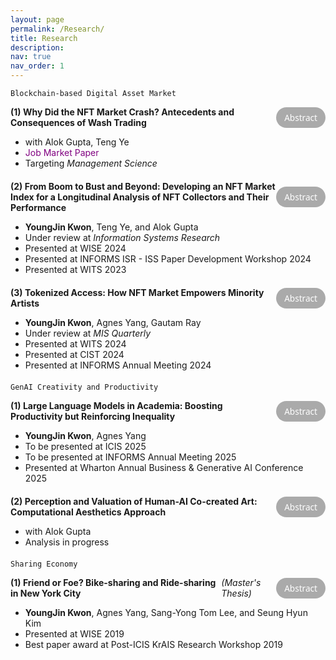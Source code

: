 ```yaml
---
layout: page
permalink: /Research/
title: Research
description:
nav: true
nav_order: 1
---
```


<!-- Styles for the container, title-button row, buttons, and abstract box -->
<style>
  .paper-container {
    margin-bottom: 20px;
  }

  .paper-title-line {
    display: flex;
    justify-content: space-between;
    align-items: center;
    margin-bottom: 6px;
  }

  .abstract-button {
    background-color: #aaa;
    color: white;
    border: 1px solid transparent;
    border-radius: 20px;
    padding: 6px 12px;
    font-size: 0.85rem;
    font-family: 'Segoe UI', sans-serif;
    cursor: pointer;
    transition: all 0.3s ease;
  }

  .abstract-button:hover {
    background-color: #888;
  }

  .abstract-button.active {
    background-color: #6a0dad; /* Purple */
    border-color: #6a0dad;
  }

  .abstract-box {
    display: none;
    margin-top: 8px;
    border: 1.5px dotted #bbb;
    border-radius: 8px;
    padding: 10px 14px;
    background-color: #fafafa;
    font-size: 0.95rem;
    line-height: 1.5;
  }
</style>

<!-- JavaScript toggle function with button state change -->
<script>
  function toggleAbstract(id, btn) {
    const element = document.getElementById(id);
    const isVisible = element.style.display === "block";

    // Toggle visibility
    element.style.display = isVisible ? "none" : "block";

    // Toggle button appearance and text
    btn.classList.toggle("active", !isVisible);
    btn.innerText = isVisible ? "Abstract" : "Hide Abstract";
  }
</script>

`Blockchain-based Digital Asset Market`

<!-- Paper 1 -->
<div class="paper-container">
  <div class="paper-title-line">
    <b>(1) Why Did the NFT Market Crash? Antecedents and Consequences of Wash Trading</b>
    <button class="abstract-button" onclick="toggleAbstract('abstract1', this)">Abstract</button>
  </div>
  <ul>
    <li>with Alok Gupta, Teng Ye</li>
    <li><span style="color: purple;">Job Market Paper</span></li>
    <li>Targeting <i>Management Science</i></li>
  </ul>

<div id="abstract1" class="abstract-box">
    <p>The non-fungible-token (NFT) market, long hailed for frictionless, gatekeeper-free trading, experienced a meteoric rise in 2021–2022 before collapsing abruptly in mid-2022. To identify the forces behind this crash, we analyze 15 million on-chain transactions from 867 leading NFT collections. We estimate that wash trading, a fraudulent self-trade behavior designed to fabricate demand, generated approximately US $33 billion, or 47% of recorded trade volume, and was conducted by just 4% of addresses. Our Local Projections with Instrumental Variables (LP-IV) estimations provide four key results. First, increases in wash-trade volume inflate performance metrics (trade count, trader count, capital inflow, and realized returns) during year 1, forming a speculative bubble. Second, the same activities are linked to significant declines across key performance metrics during year 2, crowding out genuine participation and eroding valuations. Third, these boom–bust dynamics are significantly dampened in collections characterized by a higher share of experienced traders, a larger proportion of long-horizon art collectors, and greater trader-network centrality, implying that informed or socially embedded participants buffer speculative shocks. Fourth, collection-level transaction fees and creator resale royalties deter the entry of wash traders, underscoring the importance of trading frictions while also benefiting creators. Taken together, our findings suggest three policy implications for NFT platforms and regulators: (i) implement real-time wash-trade detection in this largely unregulated market, (ii) disclose market-quality indicators, such as the art-collector ratio and network-centrality scores, to support informed investment decisions and enhance market resilience, and (iii) reconsider recent moves to revoke or make optional collection-level transaction fees and creator resale royalties, given their deterrent effect on wash trading.</p>
  </div>
</div>

<!-- Paper 2 -->
<div class="paper-container">
  <div class="paper-title-line">
    <b>(2) From Boom to Bust and Beyond: Developing an NFT Market Index for a Longitudinal Analysis of NFT Collectors and Their Performance</b>
    <button class="abstract-button" onclick="toggleAbstract('abstract2', this)">Abstract</button>
  </div>
  <ul>
    <li><b>YoungJin Kwon</b>, Teng Ye, and Alok Gupta</li>
    <li>Under review at <i>Information Systems Research</i></li>
    <li>Presented at WISE 2024</li>
    <li>Presented at INFORMS ISR - ISS Paper Development Workshop 2024</li>
    <li>Presented at WITS 2023</li>
  </ul>

<div id="abstract2" class="abstract-box">
    <p>Information Systems researchers have led efforts to understand user behaviors in emerging digital markets that often diverge from traditional economic theories (Bapna et al. 2004). However, participant behavior in the burgeoning Non-Fungible Token (NFT) markets remains largely unexplored due to a lack of analytical tools and challenges posed by their low-liquidity nature. This study addresses this gap by developing a novel analytical framework to measure market trends and individual participant performance. Using transaction data from 56,609 NFTs and 18,733 participants over 5 years, we identify a complete boom-bust market cycle and uncover distinct groups of participants. Our findings reveal that, unlike traditional art or investment markets, participants focusing on extremely high-priced NFTs underperform most others. Notably, long-term holders outperform speculators who chase popular NFTs. Furthermore, the success of participants with extensive trading experience is highly dependent on market timing: they only succeed when entering during pre-boom and boom, not bust, periods. Mechanism analyses show that successful groups avoid extrapolating past returns and instead prioritize early participation in primary sales. This study contributes a robust framework for analyzing NFT markets and provides actionable insights into participant behavior during volatile boom-bust cycles.</p>
  </div>
</div>

<!-- Paper 3 -->
<div class="paper-container">
  <div class="paper-title-line">
    <b>(3) Tokenized Access: How NFT Market Empowers Minority Artists</b>
    <button class="abstract-button" onclick="toggleAbstract('abstract3', this)">Abstract</button>
  </div>
  <ul>
    <li><b>YoungJin Kwon</b>, Agnes Yang, Gautam Ray</li>
    <li>Under review at <i>MIS Quarterly</i></li>
    <li>Presented at WITS 2024</li>
    <li>Presented at CIST 2024</li>
    <li>Presented at INFORMS Annual Meeting 2024</li>
  </ul>

<div id="abstract3" class="abstract-box">
    <p>Blockchain-based Web3 has created a decentralized digital ecosystem that reduces reliance on traditional gatekeepers and intermediaries. This transformation raises a critical question: How does this new environment affect gender and racial minorities in the art market? To address this, we analyze approximately 27,000 sales and 90,000 offers/bids involving 40,000 NFTs created by 2,500 artists on SuperRare, a leading curated NFT art market, proposing a nuanced view of the NFT art market: (i) White male artists still dominate supply, but less than in traditional markets; (ii) non-White artists face larger disadvantages than female artists in both sale probability and price, relative to White male artists; and (iii) self-curation via verifiable quality signals materially mitigates these gaps, with minority artists benefiting disproportionately. Robustness checks exclude supply-side explanations (e.g., artist self-underpricing), pointing to demand-side factors. Despite lower entry barriers from disintermediation, structural inequities endure; however, self-curation enables minority artists to mitigate demand-side disadvantages.</p>
  </div>
</div>

`GenAI Creativity and Productivity`

<!-- Paper 4 -->
<div class="paper-container">
  <div class="paper-title-line">
    <b>(1) Large Language Models in Academia: Boosting Productivity but Reinforcing Inequality</b>
    <button class="abstract-button" onclick="toggleAbstract('abstract4', this)">Abstract</button>
  </div>
  <ul>
    <li><b>YoungJin Kwon</b>, Agnes Yang</li>
    <li>To be presented at ICIS 2025</li>
    <li>To be presented at INFORMS Annual Meeting 2025</li>
    <li>Presented at Wharton Annual Business & Generative AI Conference 2025</li>

  </ul>

<div id="abstract4" class="abstract-box">
    <p>Large language models (LLMs) have attracted significant attention for their potential to enhance knowledge worker productivity. In this study, we provide the first large-scale empirical evaluations of LLMs’ impact on academic research productivity. Leveraging a comprehensive dataset of 4,582 computer science scholars across 194 top U.S. universities and analyzing 218,723 research papers published between 2019 and 2024, we find that the introduction of LLMs is associated with about 8% increase in publication output; a gap that persists across alternative measures, including the first-author publications and top-tier conference papers. Our regression discontinuity in time (RDiT) analysis further reveals that LLMs not only shifted the average publication level but also accelerated the growth rate of productivity, rising to 3.2% in 2023 and 12.8% in 2024. Notably, junior scholars realize stronger gains than their senior counterparts, with the productivity benefit diminishing by roughly 1% for each additional year of experience. Recognizing that LLMs’ benefits may not be uniformly distributed, we also investigate their impact on non-native English-speaking (NNES) researchers, who have historically faced disadvantages in academic writing (Liao et al., 2024). Difference-in-differences and generalized synthetic control analyses indicate that, following LLM adoption, native English-speaking (NES) researchers produced more papers than their NNES counterparts. Overall, our findings indicate that while LLMs significantly boost scholarly productivity, they also exhibit dual effects, lowering barriers for junior scholars while potentially reinforcing linguistic inequities.</p>
  </div>
</div>

<!-- Paper 5 -->
<div class="paper-container">
  <div class="paper-title-line">
    <b>(2) Perception and Valuation of Human-AI Co-created Art: Computational Aesthetics Approach</b>
    <button class="abstract-button" onclick="toggleAbstract('abstract5', this)">Abstract</button>
  </div>
  <ul>
    <li>with Alok Gupta</li>
    <li>Analysis in progress</li>
  </ul>

<div id="abstract5" class="abstract-box">
    <p>Abstract coming soon...</p>
  </div>
</div>

`Sharing Economy`

<!-- Paper 6 -->
<div class="paper-container">
  <div class="paper-title-line">
    <b>(1) Friend or Foe? Bike-sharing and Ride-sharing in New York City</b> <i>(Master's Thesis)</i>
    <button class="abstract-button" onclick="toggleAbstract('abstract6', this)">Abstract</button>
  </div>
  <ul>
    <li><b>YoungJin Kwon</b>, Agnes Yang, Sang-Yong Tom Lee, and Seung Hyun Kim</li>
    <li>Presented at WISE 2019</li>
    <li>Best paper award at Post-ICIS KrAIS Research Workshop 2019</li>
  </ul>

<div id="abstract6" class="abstract-box">
    <p>App-based bike-sharing platforms are rapidly transforming urban transportation. This study investigates how bike-sharing platforms influence demand for ride-sharing services, with a focus on platform interaction. To measure this effect, we use spatiotemporally staggered expansions of Citi Bike, New York City’s largest bike-sharing service, as a natural experiment. We examine the treatment effects on ride-sharing services (Uber, Lyft) and Yellow taxi demand across the city. Our novel identification strategy, geographically nearest neighbor matching, is based on 0.38 billion individual trip records. The results reveal a complementary relationship between bike‑sharing and ride‑hailing (Citi Bike stations stimulate nearby ride‑hailing trips) while simultaneously depressing Yellow Taxi demand, pointing to a substitution between ride‑hailing and taxis. This research contributes to the sharing economy literature in Information Systems (IS). To our knowledge, it is one of the first studies to explore interactions between app-based sharing platforms. Understanding how people connect different shared mobility services has never been more important. We argue that this study lays the foundation for future research on sharing-to-sharing mobility interactions.</p>
  </div>
</div>
